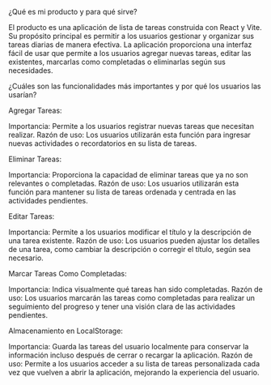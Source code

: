 ¿Qué es mi producto y para qué sirve?

El producto es una aplicación de lista de tareas construida con React y Vite. Su propósito principal es permitir a los usuarios gestionar y organizar sus tareas diarias de manera efectiva. La aplicación proporciona una interfaz fácil de usar que permite a los usuarios agregar nuevas tareas, editar las existentes, marcarlas como completadas o eliminarlas según sus necesidades.

¿Cuáles son las funcionalidades más importantes y por qué los usuarios las usarían?

Agregar Tareas:

Importancia: Permite a los usuarios registrar nuevas tareas que necesitan realizar.
Razón de uso: Los usuarios utilizarán esta función para ingresar nuevas actividades o recordatorios en su lista de tareas.

Eliminar Tareas:

Importancia: Proporciona la capacidad de eliminar tareas que ya no son relevantes o completadas.
Razón de uso: Los usuarios utilizarán esta función para mantener su lista de tareas ordenada y centrada en las actividades pendientes.

Editar Tareas:

Importancia: Permite a los usuarios modificar el título y la descripción de una tarea existente.
Razón de uso: Los usuarios pueden ajustar los detalles de una tarea, como cambiar la descripción o corregir el título, según sea necesario.

Marcar Tareas Como Completadas:

Importancia: Indica visualmente qué tareas han sido completadas.
Razón de uso: Los usuarios marcarán las tareas como completadas para realizar un seguimiento del progreso y tener una visión clara de las actividades pendientes.

Almacenamiento en LocalStorage:

Importancia: Guarda las tareas del usuario localmente para conservar la información incluso después de cerrar o recargar la aplicación.
Razón de uso: Permite a los usuarios acceder a su lista de tareas personalizada cada vez que vuelven a abrir la aplicación, mejorando la experiencia del usuario.